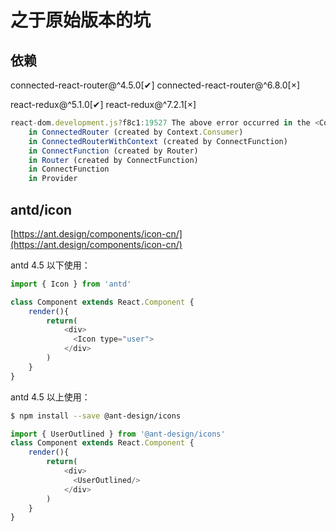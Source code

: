 # 之于原始版本的坑

## 依赖

connected-react-router@^4.5.0[✔]
connected-react-router@^6.8.0[×]

react-redux@^5.1.0[✔]
react-redux@^7.2.1[×]

```js
react-dom.development.js?f8c1:19527 The above error occurred in the <ConnectedRouter> component:
    in ConnectedRouter (created by Context.Consumer)
    in ConnectedRouterWithContext (created by ConnectFunction)
    in ConnectFunction (created by Router)
    in Router (created by ConnectFunction)
    in ConnectFunction
    in Provider

```

## antd/icon

[https://ant.design/components/icon-cn/](https://ant.design/components/icon-cn/)

antd 4.5 以下使用：
```js
import { Icon } from 'antd'

class Component extends React.Component {
    render(){
        return(
            <div>
              <Icon type="user">
            </div>
        )
    }
}
```

antd 4.5 以上使用：

```bash
$ npm install --save @ant-design/icons
```

```js
import { UserOutlined } from '@ant-design/icons'
class Component extends React.Component {
    render(){
        return(
            <div>
              <UserOutlined/>
            </div>
        )
    }
}
```

